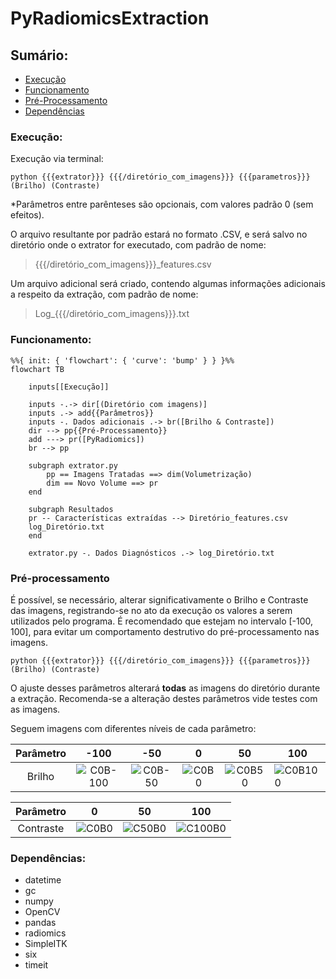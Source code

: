 # PyRadiomicsExtraction

## Sumário:

- [Execução](https://github.com/OctavioFurio/PyRadiomicsExtraction#execu%C3%A7%C3%A3o)
- [Funcionamento](https://github.com/OctavioFurio/PyRadiomicsExtraction#funcionamento)
- [Pré-Processamento](https://github.com/OctavioFurio/PyRadiomicsExtraction#pr%C3%A9-processamento)
- [Dependências](https://github.com/OctavioFurio/PyRadiomicsExtraction#depend%C3%AAncias)

### Execução:

Execução via terminal:

    python {{{extrator}}} {{{/diretório_com_imagens}}} {{{parametros}}} (Brilho) (Contraste)
    
*Parâmetros entre parênteses são opcionais, com valores padrão 0 (sem efeitos).

O arquivo resultante por padrão estará no formato .CSV, e será salvo no diretório onde o extrator for executado, com padrão de nome: 

> {{{/diretório_com_imagens}}}_features.csv

Um arquivo adicional será criado, contendo algumas informações adicionais a respeito da extração, com padrão de nome:

> Log_{{{/diretório_com_imagens}}}.txt

### Funcionamento:

```mermaid
%%{ init: { 'flowchart': { 'curve': 'bump' } } }%%
flowchart TB

    inputs[[Execução]]

    inputs -.-> dir[(Diretório com imagens)]
    inputs .-> add{{Parâmetros}}
    inputs -. Dados adicionais .-> br([Brilho & Contraste])   
    dir --> pp{{Pré-Processamento}}
    add ---> pr([PyRadiomics])
    br --> pp

    subgraph extrator.py
        pp == Imagens Tratadas ==> dim(Volumetrização)
        dim == Novo Volume ==> pr    
    end
    
    subgraph Resultados
    pr -- Características extraídas --> Diretório_features.csv
    log_Diretório.txt
    end
    
    extrator.py -. Dados Diagnósticos .-> log_Diretório.txt
```

### Pré-processamento

É possível, se necessário, alterar significativamente o Brilho e Contraste das imagens, registrando-se no ato da execução os valores a serem utilizados pelo programa.
É recomendado que estejam no intervalo [-100, 100], para evitar um comportamento destrutivo do pré-processamento nas imagens.

    python {{{extrator}}} {{{/diretório_com_imagens}}} {{{parametros}}} (Brilho) (Contraste)

O ajuste desses parâmetros alterará **todas** as imagens do diretório durante a extração.
Recomenda-se a alteração destes parâmetros vide testes com as imagens.

Seguem imagens com diferentes níveis de cada parâmetro:

|  Parâmetro  |     -100     |     -50     |     0     |     50     | 100         |
|:------:|:------------:|:-----------:|:---------:|:----------:|-------------|
| Brilho | ![C0B-100](https://user-images.githubusercontent.com/103672525/217923136-fe14e8e0-1bb0-4c90-b527-38c6c13199c8.jpg) | ![C0B-50](https://user-images.githubusercontent.com/103672525/217923179-3e8debdf-e15c-472b-9538-00675ed5b7c3.jpg) | ![C0B0](https://user-images.githubusercontent.com/103672525/217923328-aad5bcb3-bdde-485d-85d8-7701ff2f6bd7.jpg) | ![C0B50](https://user-images.githubusercontent.com/103672525/217923218-e641cd20-b3f7-4c43-b80f-eeccfd3de9f4.jpg) | ![C0B100](https://user-images.githubusercontent.com/103672525/217923257-62f703ee-7562-4454-9145-dcca5ecfac3f.jpg) |

|  Parâmetro |       0      |      50     |    100    |
|:---------:|:------------:|:-----------:|:---------:|
| Contraste | ![C0B0](https://user-images.githubusercontent.com/103672525/217923328-aad5bcb3-bdde-485d-85d8-7701ff2f6bd7.jpg) | ![C50B0](https://user-images.githubusercontent.com/103672525/217922969-fbee820d-0aa7-42fe-92e5-4d128fd5b0e4.jpg) | ![C100B0](https://user-images.githubusercontent.com/103672525/217922999-3e25d03a-5d80-496f-8aab-7a8d5582fc77.jpg) |


### Dependências:

- datetime
- gc
- numpy
- OpenCV
- pandas
- radiomics
- SimpleITK
- six
- timeit

